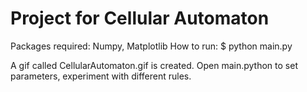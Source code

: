# Project for Cellular Automaton

Packages required: Numpy, Matplotlib
How to run: $ python main.py

A gif called CellularAutomaton.gif is created.
Open main.python to set parameters, experiment with different rules. 

